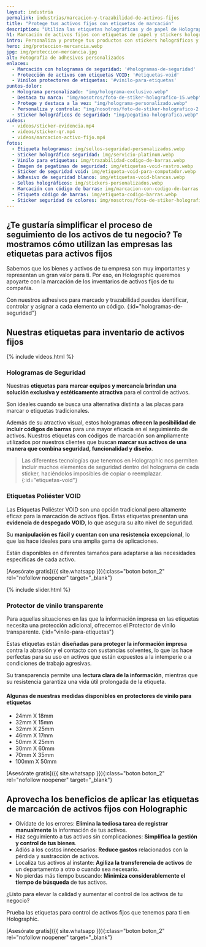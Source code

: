 ```yaml
---
layout: industria
permalink: industrias/marcacion-y-trazabilidad-de-activos-fijos
title: "Protege tus activos fijos con etiquetas de marcación"
description: "Utiliza las etiquetas holográficas y de papel de Holographic para simplificar el proceso de seguimiento de los activos de tu negocio"
h1: Marcación de activos fijos con etiquetas de papel y stickers holográficos 
intro: Personaliza y protege tus productos con stickers holográficos y etiquetas adhesivas únicas.
hero: img/proteccion-mercancia.webp
jpg: img/proteccion-mercancia.jpg
alt: Fotografía de adhesivos personalizados
enlaces:
  - Marcación con hologramas de seguridad: '#hologramas-de-seguridad'
  - Protección de activos con etiquetas VOID: '#etiquetas-void'
  - Vinilos protectores de etiquetas: '#vinilo-para-etiquetas'
puntos-dolor:
  - Holograma personalizado: "img/holograma-exclusivo.webp"
  - Destaca tu marca: "img/nosotros/foto-de-stiker-holografico-15.webp"
  - Protege y destaca a la vez: "img/holograma-personalizado.webp"
  - Personaliza y controla: "img/nosotros/foto-de-stiker-holografico-2.webp"
  - Sticker holográficos de seguridad: "img/pegatina-holografica.webp"
videos:
  - videos/sticker-evidencia.mp4
  - videos/sticker-qr.mp4
  - videos/marcacion-activo-fijo.mp4
fotos:
  - Etiqueta hologramas: img/sellos-seguridad-personalizados.webp
  - Sticker holográfico seguridad: img/servicio-platinum.webp
  - Vinilo para etiquetas: img/trazabilidad-codigo-de-barras.webp
  - Imagen de pegatinas de seguridad: img/etiquetas-void-rastro.webp
  - Sticker de seguridad void: img/etiqueta-void-para-computador.webp
  - Adhesivo de seguridad blanco: img/etiquetas-void-blancas.webp
  - Sellos holográficos: img/stickers-personalizados.webp
  - Marcación con código de barras: img/marcacion-con-codigo-de-barras.webp
  - Etiqueta código de barras: img/etiqueta-codigo-barras.webp
  - Sticker seguridad de colores: img/nosotros/foto-de-stiker-holografico-19.webp
---
```

## ¿Te gustaría simplificar el proceso de seguimiento de los activos de tu negocio? Te mostramos cómo utilizan las empresas las etiquetas para activos fijos

Sabemos que los bienes y activos de tu empresa son muy importantes y representan un gran valor para ti. Por eso, en Holographic queremos apoyarte con la marcación de los inventarios de activos fijos de tu compañía.

Con nuestros adhesivos para marcado y trazabilidad puedes identificar, controlar y asignar a cada elemento un código.
{:id="hologramas-de-seguridad"}

## Nuestras etiquetas para inventario de activos fijos

  {% include videos.html %}

### Hologramas de Seguridad

Nuestras **etiquetas para marcar equipos y mercancía brindan una solución exclusiva y estéticamente atractiva** para el control de activos.

Son ideales cuando se busca una alternativa distinta a las placas para marcar o etiquetas tradicionales.

Además de su atractivo visual, estos hologramas **ofrecen la posibilidad de incluir códigos de barras** para una mayor eficacia en el seguimiento de activos. Nuestros etiquetas con códigos de marcación son ampliamente utilizados por nuestros clientes que buscan **marcar sus activos de una manera que combina seguridad, funcionalidad y diseño**.

>Las diferentes tecnologías que tenemos en Holographic nos permiten incluir muchos elementos de seguridad dentro del holograma de cada sticker, haciéndolos imposibles de copiar o reemplazar.
{:id="etiquetas-void"}

### Etiquetas Poliéster VOID

Las Etiquetas Poliéster VOID son una opción tradicional pero altamente eficaz para la marcación de activos fijos. Estas etiquetas presentan una **evidencia de despegado VOID**, lo que asegura su alto nivel de seguridad.

Su **manipulación es fácil y cuentan con una resistencia excepcional**, lo que las hace ideales para una amplia gama de aplicaciones.

Están disponibles en diferentes tamaños para adaptarse a las necesidades específicas de cada activo.

[Asesórate gratis]({{ site.whatsapp }}){:class="boton boton_2" rel="nofollow noopener" target="_blank"}

{% include slider.html %}

### Protector de vinilo transparente

Para aquellas situaciones en las que la información impresa en las etiquetas necesita una protección adicional, ofrecemos el Protector de vinilo transparente.
{:id="vinilo-para-etiquetas"}

Estas etiquetas están **diseñadas para proteger la información impresa** contra la abrasión y el contacto con sustancias solventes, lo que las hace perfectas para su uso en activos que están expuestos a la intemperie o a condiciones de trabajo agresivas.

Su transparencia permite una **lectura clara de la información**, mientras que su resistencia garantiza una vida útil prolongada de la etiqueta.

#### Algunas de nuestras medidas disponibles en protectores de vinilo para etiquetas

* 24mm X 18mm
* 32mm X 15mm
* 32mm X 25mm
* 46mm X 17mm
* 50mm X 25mm
* 30mm X 60mm
* 70mm X 35mm
* 100mm X 50mm

[Asesórate gratis]({{ site.whatsapp }}){:class="boton boton_2" rel="nofollow noopener" target="_blank"}

## Aprovecha los beneficios de aplicar las etiquetas de marcación de activos fijos con Holographic

* Olvídate de los errores: **Elimina la tediosa tarea de registrar manualmente** la información de tus activos.
* Haz seguimiento a tus activos sin complicaciones: **Simplifica la gestión y control de tus bienes**.
* Adiós a los costos innecesarios: **Reduce gastos** relacionados con la pérdida y sustracción de activos.
* Localiza tus activos al instante: **Agiliza la transferencia de activos** de un departamento a otro o cuando sea necesario.
* No pierdas más tiempo buscando: **Minimiza considerablemente el tiempo de búsqueda** de tus activos.

¿Listo para elevar la calidad y aumentar el control de los activos de tu negocio?

Prueba las etiquetas para control de activos fijos que tenemos para ti en Holographic.

[Asesórate gratis]({{ site.whatsapp }}){:class="boton boton_2" rel="nofollow noopener" target="_blank"}

